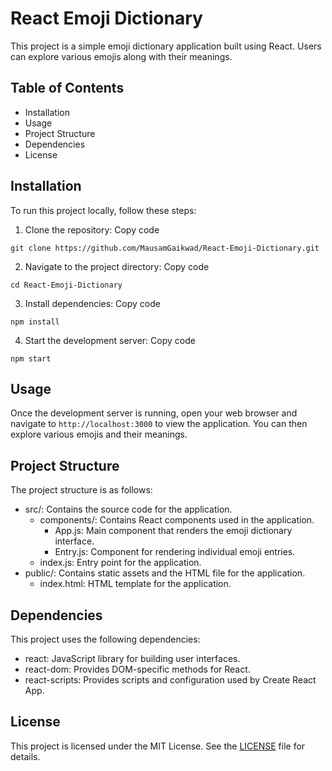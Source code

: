 # React Emoji Dictionary
This project is a simple emoji dictionary application built using React. Users can explore various emojis along with their meanings.

## Table of Contents
* Installation
* Usage
* Project Structure
* Dependencies
* License
## Installation
To run this project locally, follow these steps:

1. Clone the repository:
Copy code

`git clone https://github.com/MausamGaikwad/React-Emoji-Dictionary.git`

2. Navigate to the project directory:
Copy code

`cd React-Emoji-Dictionary`

3. Install dependencies:
Copy code

`npm install`

4. Start the development server:
Copy code

`npm start`

## Usage
Once the development server is running, open your web browser and navigate to `http://localhost:3000` to view the application. You can then explore various emojis and their meanings.

## Project Structure
The project structure is as follows:

* src/: Contains the source code for the application.
  * components/: Contains React components used in the application.
     * App.js: Main component that renders the emoji dictionary interface.
     * Entry.js: Component for rendering individual emoji entries.
  * index.js: Entry point for the application.
* public/: Contains static assets and the HTML file for the application.
  * index.html: HTML template for the application.
## Dependencies
This project uses the following dependencies:

* react: JavaScript library for building user interfaces.
* react-dom: Provides DOM-specific methods for React.
* react-scripts: Provides scripts and configuration used by Create React App.

## License
This project is licensed under the MIT License. See the [LICENSE](LICENSE) file for details.
